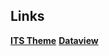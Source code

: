 ## Links

[**ITS Theme**](https://publish.obsidian.md/slrvb-docs/ITS+Theme/Callout+Adjustments)
[**Dataview**](https://blacksmithgu.github.io/obsidian-dataview/)